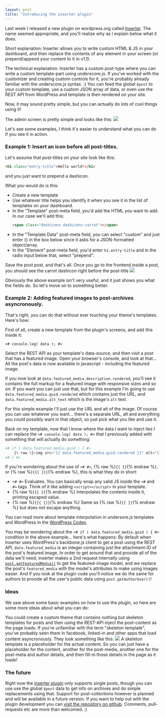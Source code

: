 ```yaml
---
layout: post
title: "Introducing the inserter plugin"
---
```


Last week I released a new plugin on wordpress.org called [Inserter](https://wordpress.org/plugins/inserter). The name seemed appropriate, and you'll realize why as I explain below what it does.

Short explanation: Inserter allows you to write custom HTML & JS in your dashboard, and then replace the contents of any element in your screen (or prepend/append your content to it in v1.1).

The technical explanation: Inserter has a custom post-type where you can write a custom template-part using underscore.js. If you've worked with the customizer and creating custom controls for it, you're probably already familiar with the underscore.js syntax. :)
You can feed the global `$post` to your custom template, use a custom JSON array of data, or even use the REST API from WordPress and template is then rendered on your site.

Now, it may sound pretty simple, but you can actually do lots of cool things using it!

The admin screen is pretty simple and looks like this:
<img src="/assets/article_images/inserter/inserter-edit-screen.png"/>

Let's see some examples, I think it's easier to understand what you can do if you see it in action.

### Example 1: Insert an icon before all post-titles.

Let's assume that post-titles on your site look like this:

```html
<h1 class="entry-title">Hello world!</h1>
```

and you just want to prepend a dashicon.

What you would do is this:
* Create a new template
* Use whatever title helps you identify it when you see it in the list of templates on your dashboard.
* In the "Template" post-meta field, you'd add the HTML you want to add. In our case we'll add this:
    ```html
    <span class="dashicons dashicons-carrot"></span>
    ```
* In the "Template Data" post-meta field, you can select "custom" and just enter {} in the box below since it asks for a JSON-formatted object/array.
* In the "Element" post-meta field, you'd enter `h1.entry-title` and in the radio input below that, select "prepend".

Save the post post, and that's all. Once you go to the frontend inside a post, you should see the carrot dashicon right before the post-title
<img src="/assets/article_images/inserter/title-with-carrot.png"/>

Obviously the above example isn't very useful, and it just shows you what the fields do.
So let's move on to something better.

### Example 2: Adding featured images to post-archives asyncronously.

That's right, you can do that without ever touching your theme's templates.
Here's how:

First of all, create a new template from the plugin's screens, and add this inside it:

`<# console.log( data ); #>`

Select the REST API as your template's data-source, and then visit a post that has a featured image. Open your browser's console, and look at that... All the post's data is now available in javascript - including the featured image.

If you now look at `data.featured_media.description.rendered`, you'll see it contains the full markup for a featured image with responsive sizes and so on. If you want you can just use that, but for this example I'm going to use `data.featured_media.guid.rendered` which contains just the URL, and `data.featured_media.alt_text` which is the image's `alt` text.

For this simple example I'll just use the URL and alt of the image. Of course you can use whatever you want... there's a separate URL, alt and everything you could possibly want in that object, so just pick what you like and use it.

Back on my template, now that I know where the data I want to inject lies I can replace the `<# console.log( data ); #>` that I previously added with something that will actually do something:

```php
<# if ( data.featured_media.guid ) { #>
	{% raw %}<img src="{{ data.featured_media.guid.rendered }}" alt="{{ data.featured_media.alt_text }}">{% endraw %}
<# } #>
```

If you're wondering about the use of `<# #>`, {% raw %}`{{ }}`{% endraw %}, or {% raw %}`{{{ }}}`{% endraw %}, this is what they do in short:

* `<# #>` Evaluates. You can basically wrap any valid JS inside the `<#` and `#>` tags. Think of it like adding `<script></script>` in your template.
* {% raw %}`{{ }}`{% endraw %} Interpolates the contents inside it, printing escaped value.
* {% raw %}`{{{ }}}`{% endraw %} Same as {% raw %}`{{ }}`{% endraw %} but does not escape anything.

You can read more about template interpolation in undersore.js templates and WordPress in the [WordPress Codex](https://codex.wordpress.org/Javascript_Reference/wp.template#Template_Interpolation).

You may be wondering about the `<# if ( data.featured_media.guid ) { #>` condition in the above example... here's what happens: By default when Inserter uses WordPress's backbone.js client to get a post using the REST API, `data.featured_media` is an integer containing just the attachment-ID of the post's featured image. 
In order to get around that and provide all of the data we'll need, inserter makes a 2nd request internally using [`post.getFeaturedMedia()`](https://developer.wordpress.org/rest-api/using-the-rest-api/backbone-javascript-client/#model-examples) to get the featured-image model, and we replace the post's `featured_media` with the model's attributes to make using images easier. And if you look at the plugin code you'll notice we do the same for authors to provide all the user's public data using `post.getAuthorUser()`!

### Ideas

We saw above some basic examples on how to use the plugin, so here are some more ideas about what you can do:

You could create a custom theme that contains nothing but skeleton templates for posts and then using the REST-API inject the post-content as the page loads.
If you're unfamiliar with the term "skeleton template", you've probably seen them in facebook, linked-in and other apps that load content asyncronously. They look something like this:
<img src="/assets/article_images/inserter/skeleton.png"/>
A skeleton template is a placeholder for the actual content. So you can just have a placeholder for the content, another for the post-media, another one for the post-meta and author details, and then fill-in those details in the page as it loads!

### The future

Right now the [inserter plugin](https://wordpress.org/plugins/inserter) only supports single posts, though you can use use the global `$post` data to get info on archives and do simple replacements using that. Support for post-collections however is planned and will be available in a future version.
If you want to help out with the plugin development you can [visit the repository on github](https://github.com/aristath/inserter). Comments, pull-requests etc are more than welcomed. :)

